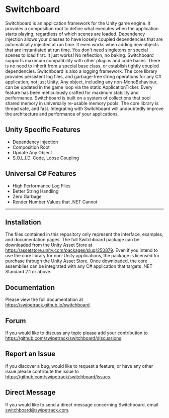 # Switchboard

Switchboard is an application framework for the Unity game engine.
It provides a composition root to define what executes when the application starts playing, regardless of which scenes are loaded.
Dependency injection allows your classes to have loosely coupled dependencies that are automatically injected at run time.
It even works when adding new objects that are instantiated at run time.
You don't need singletons or special scenes to load first. It just works! No reflection, no baking.
Switchboard supports maximum compatibility with other plugins and code bases.
There is no need to inherit from a special base class, or establish tightly coupled dependencies.
Switchboard is also a logging framework. 
The core library provides persistent log files, and garbage-free string operations for any C# application, not just Unity.
Any object, including any non-MonoBehaviour, can be updated in the game loop via the static ApplicationTicker.
Every feature has been meticulously crafted for maximum stability and performance.
Switchboard is built on a system of collections that pool shared memory in universally re-usable memory pools.
The core library is thread safe, and fast.
Integrating with Switchboard will undoubtedly improve the architecture and performance of your applications.

## Unity Specific Features

- Dependency Injection
- Composition Root
- Update Any Object
- S.O.L.I.D. Code, Loose Coupling

## Universal C# Features

- High Performance Log Files
- Better String Handling
- Zero Garbage
- Render Number Values that .NET Cannot

________________

## Installation

The files contained in this repository only represent the interface, examples, and documentation pages. The full Switchboard package can be downloaded from the Unity Asset Store at https://assetstore.unity.com/packages/slug/250879. Even if you intend to use the core library for non-Unity applications, the package is licensed for purchase through the Unity Asset Store. Once downloaded, the core assemblies can be integrated with any C# application that targets .NET Standard 2.1 or above.

## Documentation

Please view the full documentation at https://swipetrack.github.io/switchboard.

## Forum

If you would like to discuss any topic please add your contribution to https://github.com/swipetrack/switchboard/discussions.

## Report an Issue

If you discover a bug, would like to request a feature, or have any other issue please contribute the issue to https://github.com/swipetrack/switchboard/issues.

## Direct Message

If you would like to send a direct message concerning Switchboard, email switchboard@swipetrack.com.
